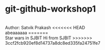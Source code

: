 # git-github-workshop1
<br>
Author: Satvik Prakash
<<<<<<< HEAD
<br>
abeaaaaaa
=======
<br>
Star wars in SJBIT
Hi from SJBIT
>>>>>>> 3ccf2fcb920ef8d14737a8dc8ed335fa24751fe7
